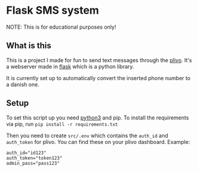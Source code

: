 # Flask SMS system

NOTE: This is for educational purposes only!

## What is this

This is a project I made for fun to send text messages through the [plivo](https://www.plivo.com).
It's a webserver made in [flask](https://palletsprojects.com/p/flask/) which is a python library.

It is currently set up to automatically convert the inserted phone number to a danish one.

## Setup

To set this script up you need [python3](https://www.python.org) and pip.
To install the requirements via pip, run `pip install -r requirements.txt`

Then you need to create `src/.env` which contains the `auth_id` and `auth_token` for plivo. You can find these on your plivo dashboard. Example:

```env
auth_id="id123"
auth_token="token123"
admin_pass="pass123"
```

